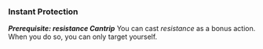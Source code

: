 ### Instant Protection
***Prerequisite: resistance Cantrip***
You can cast *resistance* as a bonus action. When you do so, you can only target yourself.